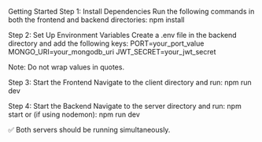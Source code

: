 Getting Started
Step 1: Install Dependencies
Run the following commands in both the frontend and backend directories:
npm install

Step 2: Set Up Environment Variables
Create a .env file in the backend directory and add the following keys:
PORT=your_port_value
MONGO_URI=your_mongodb_uri
JWT_SECRET=your_jwt_secret

Note: Do not wrap values in quotes.

Step 3: Start the Frontend
Navigate to the client directory and run:
npm run dev

Step 4: Start the Backend
Navigate to the server directory and run:
npm start
or (if using nodemon):
npm run dev

✅ Both servers should be running simultaneously.
